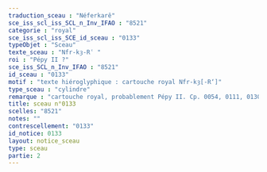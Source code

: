 ```yaml
---
traduction_sceau : "Néferkarê"
sce_iss_scl_iss_SCL_n_Inv_IFAO : "8521"
categorie : "royal"
sce_iss_scl_iss_SCE_id_sceau : "0133"
typeObjet : "Sceau"
texte_sceau : "Nfr-kȝ-Rʿ "
roi : "Pépy II ?"
sce_iss_SCL_n_Inv_IFAO : "8521"
id_sceau : "0133"
motif : "texte hiéroglyphique : cartouche royal Nfr-kȝ[-R‘]"
type_sceau : "cylindre"
remarque : "cartouche royal, probablement Pépy II. Cp. 0054, 0111, 0130."
title: sceau n°0133
scelles: "8521"
notes: ""
contrescellement: "0133"
id_notice: 0133
layout: notice_sceau
type: sceau
partie: 2
---
```

